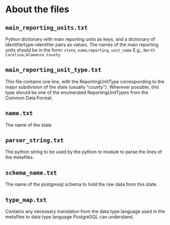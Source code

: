 # About the files
## `main_reporting_units.txt`
Python dictionary with main reporting units as keys, and a dictionary of identifiertype-identifier pairs as values. The names of the main reporting units should be in the form:
`state_name`;`reporting_unit_name`
E.g., `North Carolina;Alamance County`

## `main_reporting_unit_type.txt`
This file contains one line, with the ReportingUnitType corresponding to the major subdivision of the state (usually "county"). Wherever possible, this type should be one of the enumerated ReportingUnitTypes from the Common Data Format.

## `name.txt`
The name of the state

## `parser_string.txt`
The python string to be used by the python re module to parse the lines of the metafiles.

## `schema_name.txt`
The name of the postgresql schema to hold the raw data from this state.

## `type_map.txt`
Contains any necessary translation from the data type language used in the metafiles to data type language PostgreSQL can understand.

